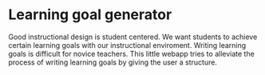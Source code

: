# Learning goal generator

Good instructional design is student centered. We want students to achieve certain learning goals with our instructional enviroment. Writing learning goals is difficult for novice teachers. This little webapp tries to alleviate the process of writing learning goals by giving the user a structure.
